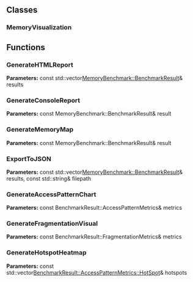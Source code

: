 
## Classes

### MemoryVisualization




## Functions

### GenerateHTMLReport



**Parameters:** const std::vector<MemoryBenchmark::BenchmarkResult>& results

### GenerateConsoleReport



**Parameters:** const MemoryBenchmark::BenchmarkResult& result

### GenerateMemoryMap



**Parameters:** const MemoryBenchmark::BenchmarkResult& result

### ExportToJSON



**Parameters:** const std::vector<MemoryBenchmark::BenchmarkResult>& results, 
                           const std::string& filepath

### GenerateAccessPatternChart



**Parameters:** const BenchmarkResult::AccessPatternMetrics& metrics

### GenerateFragmentationVisual



**Parameters:** const BenchmarkResult::FragmentationMetrics& metrics

### GenerateHotspotHeatmap



**Parameters:** const std::vector<BenchmarkResult::AccessPatternMetrics::HotSpot>& hotspots
